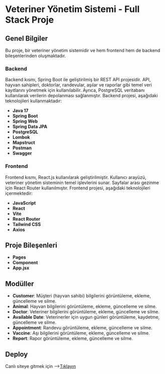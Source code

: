 # Veteriner Yönetim Sistemi - Full Stack Proje

## Genel Bilgiler

Bu proje, bir veteriner yönetim sistemidir ve hem frontend hem de backend bileşenlerinden oluşmaktadır. 

### Backend

Backend kısmı, Spring Boot ile geliştirilmiş bir REST API projesidir. API, hayvan sahipleri, doktorlar, randevular, aşılar ve raporlar gibi temel veri kayıtlarını yönetmek için kullanılabilir. Ayrıca, PostgreSQL veritabanı kullanılarak verilerin depolanması sağlanmıştır. Backend projesi, aşağıdaki teknolojileri kullanmaktadır:

- **Java 17**
- **Spring Boot**
- **Spring Web**
- **Spring Data JPA**
- **PostgreSQL**
- **Lombok**
- **Mapstruct**
- **Postman**
- **Swagger**

### Frontend

Frontend kısmı, React.js kullanılarak geliştirilmiştir. Kullanıcı arayüzü, veteriner yönetim sisteminin temel işlevlerini sunar. Sayfalar arası gezinme için React Router kullanılmıştır. Frontend projesi, aşağıdaki teknolojileri içermektedir:

- **JavaScript**
- **React**
- **Vite**
- **React Router**
- **Tailwind CSS**
- **Axios**


## Proje Bileşenleri

- **Pages**
- **Component**
- **App.jsx**

## Modüller

- **Customer**: Müşteri (hayvan sahibi) bilgilerini görüntüleme, ekleme, güncelleme ve silme.
- **Animal**: Hayvan bilgilerini görüntüleme, ekleme, güncelleme ve silme.
- **Doctor**: Veteriner bilgilerini görüntüleme, ekleme, güncelleme ve silme.
- **Available Date**: Veterinerler için uygun günleri görüntüleme, kaydetme, güncelleme ve silme.
- **Appointment**: Randevu görüntüleme, ekleme, güncelleme ve silme.
- **Vaccine**: Aşı bilgilerini görüntüleme, ekleme, güncelleme ve silme.
- **Report**: Rapor görüntüleme, ekleme, güncelleme ve silme.

## Deploy

Canlı siteye gitmek için -->[Tıklayın](https://vet-app-react-drab.vercel.app)
